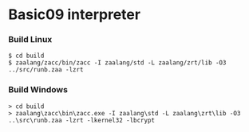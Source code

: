 # Basic09 interpreter

### Build Linux
```
$ cd build
$ zaalang/zacc/bin/zacc -I zaalang/std -L zaalang/zrt/lib -O3 ../src/runb.zaa -lzrt
```

### Build Windows
```
> cd build
> zaalang\zacc\bin\zacc.exe -I zaalang\std -L zaalang\zrt\lib -O3 ..\src\runb.zaa -lzrt -lkernel32 -lbcrypt
```
